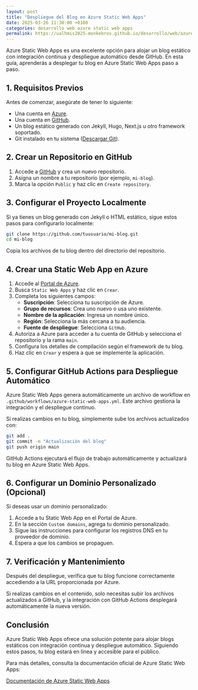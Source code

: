 ```yaml
---
layout: post
title: "Despliegue del Blog en Azure Static Web Apps"
date: 2025-03-26 11:30:00 +0100
categories: desarrollo web azure static web apps
permalink: https://ualhmis2025-monkebros.github.io/desarrollo/web/azure/static/apps/2025/03/26/azure.html
---
```


Azure Static Web Apps es una excelente opción para alojar un blog estático con integración continua y despliegue automático desde GitHub. En esta guía, aprenderás a desplegar tu blog en Azure Static Web Apps paso a paso.

## 1. Requisitos Previos

Antes de comenzar, asegúrate de tener lo siguiente:

- Una cuenta en [Azure](https://portal.azure.com/).
- Una cuenta en [GitHub](https://github.com/).
- Un blog estático generado con Jekyll, Hugo, Next.js u otro framework soportado.
- Git instalado en tu sistema ([Descargar Git](https://git-scm.com/)).

## 2. Crear un Repositorio en GitHub

1. Accede a [GitHub](https://github.com/) y crea un nuevo repositorio.
2. Asigna un nombre a tu repositorio (por ejemplo, `mi-blog`).
3. Marca la opción `Public` y haz clic en `Create repository`.

## 3. Configurar el Proyecto Localmente

Si ya tienes un blog generado con Jekyll o HTML estático, sigue estos pasos para configurarlo localmente:

```sh
git clone https://github.com/tuusuario/mi-blog.git
cd mi-blog
```

Copia los archivos de tu blog dentro del directorio del repositorio.

## 4. Crear una Static Web App en Azure

1. Accede al [Portal de Azure](https://portal.azure.com/).
2. Busca `Static Web Apps` y haz clic en `Crear`.
3. Completa los siguientes campos:
   - **Suscripción**: Selecciona tu suscripción de Azure.
   - **Grupo de recursos**: Crea uno nuevo o usa uno existente.
   - **Nombre de la aplicación**: Ingresa un nombre único.
   - **Región**: Selecciona la más cercana a tu audiencia.
   - **Fuente de despliegue**: Selecciona `GitHub`.
4. Autoriza a Azure para acceder a tu cuenta de GitHub y selecciona el repositorio y la rama `main`.
5. Configura los detalles de compilación según el framework de tu blog.
6. Haz clic en `Crear` y espera a que se implemente la aplicación.

## 5. Configurar GitHub Actions para Despliegue Automático

Azure Static Web Apps genera automáticamente un archivo de workflow en `.github/workflows/azure-static-web-apps.yml`. Este archivo gestiona la integración y el despliegue continuo.

Si realizas cambios en tu blog, simplemente sube los archivos actualizados con:

```sh
git add .
git commit -m "Actualización del blog"
git push origin main
```

GitHub Actions ejecutará el flujo de trabajo automáticamente y actualizará tu blog en Azure Static Web Apps.

## 6. Configurar un Dominio Personalizado (Opcional)

Si deseas usar un dominio personalizado:

1. Accede a tu Static Web App en el Portal de Azure.
2. En la sección `Custom domains`, agrega tu dominio personalizado.
3. Sigue las instrucciones para configurar los registros DNS en tu proveedor de dominio.
4. Espera a que los cambios se propaguen.

## 7. Verificación y Mantenimiento

Después del despliegue, verifica que tu blog funcione correctamente accediendo a la URL proporcionada por Azure.

Si realizas cambios en el contenido, solo necesitas subir los archivos actualizados a GitHub, y la integración con GitHub Actions desplegará automáticamente la nueva versión.

## Conclusión

Azure Static Web Apps ofrece una solución potente para alojar blogs estáticos con integración continua y despliegue automático. Siguiendo estos pasos, tu blog estará en línea y accesible para el público.

Para más detalles, consulta la documentación oficial de Azure Static Web Apps:

[Documentación de Azure Static Web Apps](https://learn.microsoft.com/en-us/azure/static-web-apps/)

